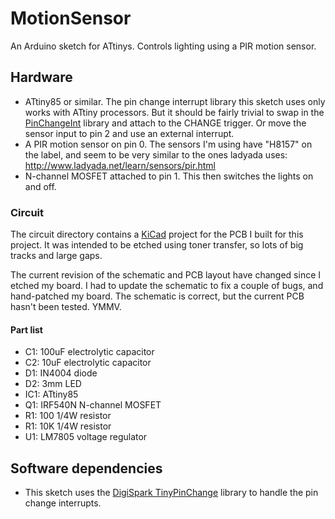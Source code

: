 # MotionSensor

An Arduino sketch for ATtinys. Controls lighting using a PIR motion sensor.

## Hardware

* ATtiny85 or similar. The pin change interrupt library this sketch uses
  only works with ATtiny processors. But it should be fairly trivial to
  swap in the [PinChangeInt](http://playground.arduino.cc/Main/PinChangeInt)
  library and attach to the CHANGE trigger. Or move the sensor input to
  pin 2 and use an external interrupt.
* A PIR motion sensor on pin 0. The sensors I'm using have "H8157" on the
  label, and seem to be very similar to the ones ladyada uses:
  http://www.ladyada.net/learn/sensors/pir.html
* N-channel MOSFET attached to pin 1. This then switches the lights on
  and off.

### Circuit

The circuit directory contains a [KiCad](http://www.kicad-pcb.org/) project
for the PCB I built for this project. It was intended to be etched using
toner transfer, so lots of big tracks and large gaps.

The current revision of the schematic and PCB layout have changed since I
etched my board. I had to update the schematic to fix a couple of bugs, and
hand-patched my board. The schematic is correct, but the current PCB hasn't
been tested. YMMV.

#### Part list

* C1: 100uF electrolytic capacitor
* C2: 10uF electrolytic capacitor
* D1: IN4004 diode
* D2: 3mm LED
* IC1: ATtiny85
* Q1: IRF540N N-channel MOSFET
* R1: 100 1/4W resistor
* R1: 10K 1/4W resistor
* U1: LM7805 voltage regulator

## Software dependencies

* This sketch uses the [DigiSpark TinyPinChange](https://github.com/digistump/DigisparkArduinoIntegration/tree/master/libraries/DigisparkTinyPinChange)
  library to handle the pin change interrupts.
